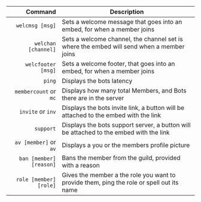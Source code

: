 |                       Command | Description                                                                                                                        |
| -------------------------: | ---------------------------------------------------------------------------------------------------------------------------------- |
|                  `welcmsg [msg]` | Sets a welcome message that goes into an embed, for when a member joins                                                          |
|                  `welchan [channel]` | Sets a welcome channel, the channel set is where the embed will send when a member joins                             |
| `welcfooter [msg]` | Sets a welcome footer, that goes into an embed, for when a member joins                                            |
|          `ping` | Displays the bots latency                                                                                |
| `membercount` or `mc` | Displays how many total Members, and Bots there are in the server                    |
|           `invite` or `inv` | Displays the bots invite link, a button will be attached to the embed with the link                                  |
|                      `support` | Displays the bots support server, a button will be attached to the embed with the link                                                                                        |
|                  `av [member]` or `av` | Displays a you or the members profile picture |
|                    `ban [member] [reason]` | Bans the member from the guild, provided with a reason                              |
|          `role [member] [role]` | Gives the member a the role you want to provide them, ping the role or spell out its name                      |                                                                                      
